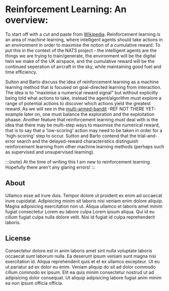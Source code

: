 # Reinforcement Learning: An overview:

To start off with a cut and paste from [Wikipedia](https://en.wikipedia.org/wiki/Reinforcement_learning). Reinforcement learning is an area of machine learning, where intelligent agents should take actions in an environment in order to maximise the notion of a cumulative reward. To put this in the context of the NATS project - the intelligent agents are the things we are trying to train/generate, the environment will be the digital twin we make of the UK airspace, and the cumulative reward will be the continued seperation of aircraft in the sky, while maintaining good fuel and time efficiency.

Sutton and Barto discuss the idea of reinforcement learning as a machine learning method that is focused on goal-directed learning from interaction. The idea is to "maximise a numerical reward signal" but without explicitly being told what actions to take, instead the agent/algorithm must explore a range of potential actions to discover which actions yield the greatest reward. As we will see in the [multi-armed-bandit]() -REF NOT THERE YET- example later on, one must balance the exploration and the exploitation phaase. Another feature that reinforcement learning must deal with is the idea that there may be multi-step ways to maximise the numerical reward, that is to say that a 'low-scoring' action may need to be taken in order for a 'high-scoring' step to occur. Sutton and Barto contend that the trial-and-error search and the delayed-reward characteristics distinguish reinforcement learning from other machine learning methods (perhaps such as supervised and unsupervised learning). 

:::{note}
At the time of writing this I am new to reinforcement learning. Hopefully there aren't any glaring errors!
:::

## About 

Ullamco esse ad irure duis. Tempor dolore ut proident ex enim ad occaecat irure cupidatat. Adipisicing minim sit laboris nisi veniam enim dolore aliquip. Magna adipisicing exercitation non ut. Aliqua ullamco et laboris amet minim fugiat consectetur Lorem eu labore culpa Lorem ipsum aliqua. Qui id eu cillum fugiat culpa nulla dolore velit. Nisi id fugiat id culpa reprehenderit laboris.


## License

Consectetur dolore est in anim laboris amet sint nulla voluptate laboris occaecat sunt laborum nulla. Ea deserunt ipsum veniam sunt magna nisi exercitation id. Aliqua reprehenderit quis et et ex ullamco excepteur. Ut eu ut pariatur ad ex dolor eu enim. Veniam aliquip do sit ad dolor commodo cillum commodo ex ipsum. Elit ea quis minim consectetur nostrud ut ad adipisicing dolor consequat. Ut aliquip adipisicing labore fugiat anim minim ea non ipsum officia officia.

